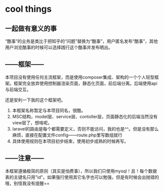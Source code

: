 # cool things 
## __一起做有意义的事__
  “酷事”的业务是类比于把知乎的“问题”替换为“酷事”，用户匿名发布“酷事”，其他用户浏览酷事的时候可以选择践行这个酷事并发布晒出。
  
  
## ——框架——
  本项目没有使用任何主流框架，而是使用composer集成、架构的一个个人轻型框架。框架完全放弃使用控制器渲染页面，静态化页面，前后端分离。后端使用api与前端交互。
  
  还是安利一下我的这个框架吧。
1. 本框架名称暂定与本项目同名，很酷。
2. MSC结构，model层、service层、contoller层，页面静态化的后端当然没有view层了，想啥呢。
3. laravel的路由是每个都需要定义，否则不能访问，我的也是^^。但是没有那么麻烦，直接在配置文件config——route.php里写数组就行
4. 具体使用规则在本项目初步结束，使用初步成熟的时候再写。

## ——注意——
  本框架遵循极简的原则（其实是怕费事），所以我们只使用mysql！且！每个数据表的主键名只用"id"。如果强行使用其它名字也可以勉强，但是有时候会出抛错的哦，别怪我没有提醒==
